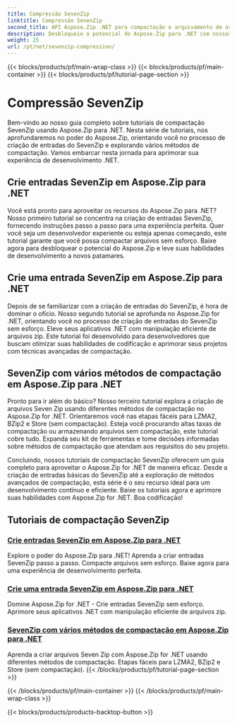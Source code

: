 ```yaml
---
title: Compressão SevenZip
linktitle: Compressão SevenZip
second_title: API Aspose.Zip .NET para compactação e arquivamento de arquivos
description: Desbloqueie o potencial do Aspose.Zip para .NET com nossos tutoriais de compactação SevenZip. Crie entradas SevenZip sem esforço e explore vários métodos de compactação.
weight: 25
url: /pt/net/sevenzip-compression/
---
```


{{< blocks/products/pf/main-wrap-class >}}
{{< blocks/products/pf/main-container >}}
{{< blocks/products/pf/tutorial-page-section >}}

# Compressão SevenZip



Bem-vindo ao nosso guia completo sobre tutoriais de compactação SevenZip usando Aspose.Zip para .NET. Nesta série de tutoriais, nos aprofundaremos no poder do Aspose.Zip, orientando você no processo de criação de entradas do SevenZip e explorando vários métodos de compactação. Vamos embarcar nesta jornada para aprimorar sua experiência de desenvolvimento .NET.

## Crie entradas SevenZip em Aspose.Zip para .NET

Você está pronto para aproveitar os recursos do Aspose.Zip para .NET? Nosso primeiro tutorial se concentra na criação de entradas SevenZip, fornecendo instruções passo a passo para uma experiência perfeita. Quer você seja um desenvolvedor experiente ou esteja apenas começando, este tutorial garante que você possa compactar arquivos sem esforço. Baixe agora para desbloquear o potencial do Aspose.Zip e leve suas habilidades de desenvolvimento a novos patamares.

## Crie uma entrada SevenZip em Aspose.Zip para .NET

Depois de se familiarizar com a criação de entradas do SevenZip, é hora de dominar o ofício. Nosso segundo tutorial se aprofunda no Aspose.Zip for .NET, orientando você no processo de criação de entradas do SevenZip sem esforço. Eleve seus aplicativos .NET com manipulação eficiente de arquivos zip. Este tutorial foi desenvolvido para desenvolvedores que buscam otimizar suas habilidades de codificação e aprimorar seus projetos com técnicas avançadas de compactação.

## SevenZip com vários métodos de compactação em Aspose.Zip para .NET

Pronto para ir além do básico? Nosso terceiro tutorial explora a criação de arquivos Seven Zip usando diferentes métodos de compactação no Aspose.Zip for .NET. Orientaremos você nas etapas fáceis para LZMA2, BZip2 e Store (sem compactação). Esteja você procurando altas taxas de compactação ou armazenando arquivos sem compactação, este tutorial cobre tudo. Expanda seu kit de ferramentas e tome decisões informadas sobre métodos de compactação que atendam aos requisitos do seu projeto.

Concluindo, nossos tutoriais de compactação SevenZip oferecem um guia completo para aproveitar o Aspose.Zip for .NET de maneira eficaz. Desde a criação de entradas básicas do SevenZip até a exploração de métodos avançados de compactação, esta série é o seu recurso ideal para um desenvolvimento contínuo e eficiente. Baixe os tutoriais agora e aprimore suas habilidades com Aspose.Zip for .NET. Boa codificação!
## Tutoriais de compactação SevenZip
### [Crie entradas SevenZip em Aspose.Zip para .NET](./create-sevenzip-entries/)
Explore o poder do Aspose.Zip para .NET! Aprenda a criar entradas SevenZip passo a passo. Compacte arquivos sem esforço. Baixe agora para uma experiência de desenvolvimento perfeita.
### [Crie uma entrada SevenZip em Aspose.Zip para .NET](./create-sevenzip-entry/)
Domine Aspose.Zip for .NET - Crie entradas SevenZip sem esforço. Aprimore seus aplicativos .NET com manipulação eficiente de arquivos zip.
### [SevenZip com vários métodos de compactação em Aspose.Zip para .NET](./sevenzip-various-compression-methods/)
Aprenda a criar arquivos Seven Zip com Aspose.Zip for .NET usando diferentes métodos de compactação. Etapas fáceis para LZMA2, BZip2 e Store (sem compactação).
{{< /blocks/products/pf/tutorial-page-section >}}

{{< /blocks/products/pf/main-container >}}
{{< /blocks/products/pf/main-wrap-class >}}

{{< blocks/products/products-backtop-button >}}

